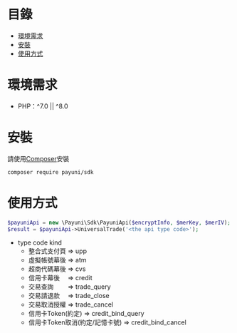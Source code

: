 # 目錄
* [環境需求](#環境需求)
* [安裝](#安裝)
* [使用方式](#使用方式)
# 環境需求
* PHP：^7.0 || ^8.0
# 安裝
請使用[Composer](https://getcomposer.org/)安裝
```bash
composer require payuni/sdk
```
# 使用方式
```php
$payuniApi = new \Payuni\Sdk\PayuniApi($encryptInfo, $merKey, $merIV);
$result = $payuniApi->UniversalTrade('<the api type code>');
```
* type code kind
  * 整合式支付頁 => upp
  * 虛擬帳號幕後 => atm
  * 超商代碼幕後 => cvs
  * 信用卡幕後　 => credit
  * 交易查詢　　 => trade_query
  * 交易請退款　 => trade_close
  * 交易取消授權 => trade_cancel
  * 信用卡Token(約定) => credit_bind_query
  * 信用卡Token取消(約定/記憶卡號) => credit_bind_cancel
